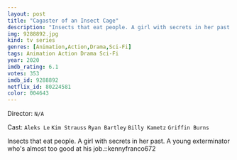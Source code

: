 ```yaml
---
layout: post
title: "Cagaster of an Insect Cage"
description: "Insects that eat people. A girl with secrets in her past. A young exterminator who's almost too good at his job.::kennyfranco672.."
img: 9288892.jpg
kind: tv series
genres: [Animation,Action,Drama,Sci-Fi]
tags: Animation Action Drama Sci-Fi 
year: 2020
imdb_rating: 6.1
votes: 353
imdb_id: 9288892
netflix_id: 80224581
color: 004643
---
```

Director: `N/A`  

Cast: `Aleks Le` `Kim Strauss` `Ryan Bartley` `Billy Kametz` `Griffin Burns` 

Insects that eat people. A girl with secrets in her past. A young exterminator who's almost too good at his job.::kennyfranco672